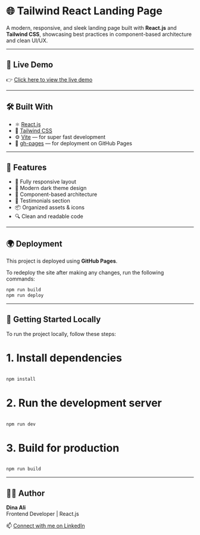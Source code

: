 # 🌐 Tailwind React Landing Page

A modern, responsive, and sleek landing page built with **React.js** and **Tailwind CSS**, showcasing best practices in component-based architecture and clean UI/UX.

---

## 🚀 Live Demo

👉 [Click here to view the live demo](https://dinaali1111.github.io/Tailwind-React-Landing/)

---



## 🛠️ Built With

- ⚛️ [React.js](https://reactjs.org/)
- 💨 [Tailwind CSS](https://tailwindcss.com/)
- ⚙️ [Vite](https://vitejs.dev/) — for super fast development
- 🔗 [gh-pages](https://www.npmjs.com/package/gh-pages) — for deployment on GitHub Pages

---

## 📁 Features

- 🎯 Fully responsive layout
- 🌙 Modern dark theme design
- 🧩 Component-based architecture
- 💬 Testimonials section
- 📦 Organized assets & icons
- 🔍 Clean and readable code

---

## 🌍 Deployment

This project is deployed using **GitHub Pages**.

To redeploy the site after making any changes, run the following commands:
```bash
npm run build
npm run deploy
```


---
## 🧪 Getting Started Locally

To run the project locally, follow these steps:

# 1. Install dependencies
```bash

npm install
```
# 2. Run the development server
```bash

npm run dev
```
# 3. Build for production
```bash

npm run build
```
---

## 👩‍💻 Author

**Dina Ali**  
Frontend Developer | React.js

📫 [Connect with me on LinkedIn](http://linkedin.com/in/dina-ali-66bab3245)


